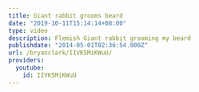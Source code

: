 ```yaml
---
title: Giant rabbit grooms beard
date: "2019-10-11T15:14:14+08:00"
type: video
description: Flemish Giant rabbit grooming my beard
publishdate: "2014-05-01T02:36:54.000Z"
url: /bryanclark/IIVK5MiKWuU/
providers:
  youtube:
    id: IIVK5MiKWuU
---
```

